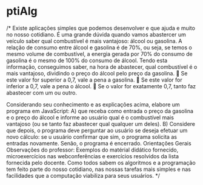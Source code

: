 # ptiAlg
/*
Existe aplicações simples que podemos desenvolver e que ajuda e muito no nosso
cotidiano. É uma grande dúvida quando vamos abastercer um veículo saber qual
combustível é mais vantajoso: álcool ou gasolina.
A relação de consumo entre álcool e gasolina é de 70%, ou seja, se temos o mesmo
volume de combustível, a energia gerada por 70% do consumo de gasolina é o
mesmo de 100% do consumo de álcool.
Tendo esta informação, conseguimos saber, na hora de abastecer, qual combustível
é o mais vantajoso, dividindo o preço do álcool pelo preço da gasolina.
 Se este valor for superior a 0,7, vale a pena a gasolina.
 Se este valor for inferior a 0,7, vale a pena o álcool.
 Se o valor for exatamente 0,7, tanto faz abastecer com um ou outro.

Considerando seu conhecimento e as explicações acima, elabore um
programa em JavaScript:
A) que receba como entrada o preço da gasolina e o preço do álcool e
informe ao usuário qual é o combustível mais vantajoso (ou se tanto faz
abastecer qual qualquer um deles).
B) Considere que depois, o programa deve perguntar ao usuário se deseja
efetuar um novo cálculo: se u usuário confirmar que sim, o programa
solicita as entradas novamente. Senão, o programa é encerrado.
Orientações Gerais
Observações do professor: Exemplos do matérial didático
fornecido, microexercícios nas webconferências e exercícios
resolvidos da lista fornecida pelo docente.
Como todos sabem os algoritmos e a programação tem feito
parte do nosso cotidiano, nas nossas tarefas mais simples e
nas facilidades que a computação viabiliza para seus usuários.
*/
